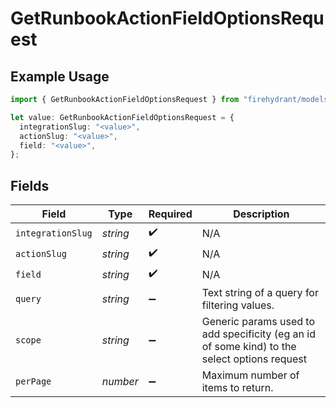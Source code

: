 # GetRunbookActionFieldOptionsRequest

## Example Usage

```typescript
import { GetRunbookActionFieldOptionsRequest } from "firehydrant/models/operations";

let value: GetRunbookActionFieldOptionsRequest = {
  integrationSlug: "<value>",
  actionSlug: "<value>",
  field: "<value>",
};
```

## Fields

| Field                                                                                        | Type                                                                                         | Required                                                                                     | Description                                                                                  |
| -------------------------------------------------------------------------------------------- | -------------------------------------------------------------------------------------------- | -------------------------------------------------------------------------------------------- | -------------------------------------------------------------------------------------------- |
| `integrationSlug`                                                                            | *string*                                                                                     | :heavy_check_mark:                                                                           | N/A                                                                                          |
| `actionSlug`                                                                                 | *string*                                                                                     | :heavy_check_mark:                                                                           | N/A                                                                                          |
| `field`                                                                                      | *string*                                                                                     | :heavy_check_mark:                                                                           | N/A                                                                                          |
| `query`                                                                                      | *string*                                                                                     | :heavy_minus_sign:                                                                           | Text string of a query for filtering values.                                                 |
| `scope`                                                                                      | *string*                                                                                     | :heavy_minus_sign:                                                                           | Generic params used to add specificity (eg an id of some kind) to the select options request |
| `perPage`                                                                                    | *number*                                                                                     | :heavy_minus_sign:                                                                           | Maximum number of items to return.                                                           |